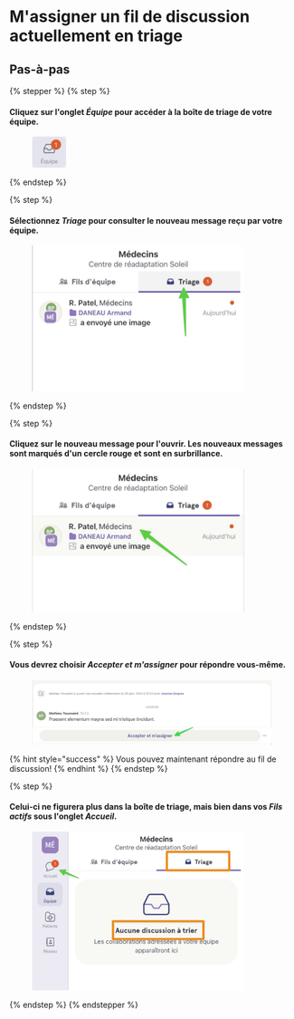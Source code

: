 # M'assigner un fil de discussion actuellement en triage

## Pas-à-pas

{% stepper %}
{% step %}
#### Cliquez sur l'onglet _Équipe_ pour accéder à la boîte de triage de votre équipe.

<div align="left"><figure><img src="../../.gitbook/assets/massigner-un-fil-de-discussion-en-triage - Step 1.jpeg" alt="" width="60"><figcaption></figcaption></figure></div>
{% endstep %}

{% step %}
#### Sélectionnez _Triage_ pour consulter le nouveau message reçu par votre équipe.

<div align="left"><figure><img src="../../.gitbook/assets/massigner-un-fil-de-discussion-en-triage - Step 2.jpeg" alt="" width="375"><figcaption></figcaption></figure></div>
{% endstep %}

{% step %}
#### Cliquez sur le nouveau message pour l'ouvrir. Les nouveaux messages sont marqués d'un cercle rouge et sont en surbrillance.

<div align="left"><figure><img src="../../.gitbook/assets/massigner-un-fil-de-discussion-en-triage - Step 3.jpeg" alt="" width="375"><figcaption></figcaption></figure></div>
{% endstep %}

{% step %}
#### Vous devrez choisir _Accepter et m'assigner_ pour répondre vous-même.

<div align="left"><figure><img src="../../.gitbook/assets/massigner-un-fil-de-discussion-en-triage - Step 4.jpeg" alt="" width="563"><figcaption></figcaption></figure></div>

{% hint style="success" %}
Vous pouvez maintenant répondre au fil de discussion!
{% endhint %}
{% endstep %}

{% step %}
#### Celui-ci ne figurera plus dans la boîte de triage, mais bien dans vos _Fils actifs_ sous l'onglet _Accueil_.

<div align="left"><figure><img src="../../.gitbook/assets/massigner-un-fil-de-discussion-en-triage - Step 5.jpeg" alt="" width="375"><figcaption></figcaption></figure></div>
{% endstep %}
{% endstepper %}
